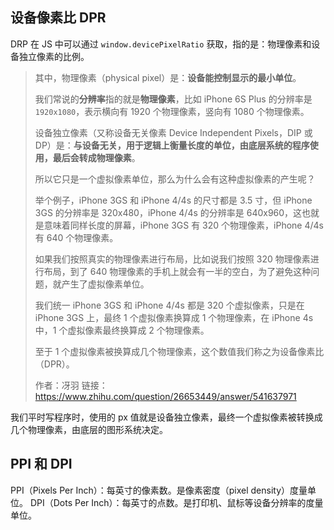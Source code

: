 ## 设备像素比 DPR

DRP 在 JS 中可以通过 `window.devicePixelRatio` 获取，指的是：物理像素和设备独立像素的比例。

> 其中，物理像素（physical pixel）是：**设备能控制显示的最小单位**。
>
> 我们常说的**分辨率**指的就是**物理像素**，比如 iPhone 6S Plus 的分辨率是 `1920x1080`，表示横向有 1920 个物理像素，竖向有 1080 个物理像素。
>
> 设备独立像素（又称设备无关像素 Device Independent Pixels，DIP 或 DP）是：**与设备无关，用于逻辑上衡量长度的单位，由底层系统的程序使用，最后会转成物理像素**。
>
> 所以它只是一个虚拟像素单位，那么为什么会有这种虚拟像素的产生呢？
>
> 举个例子，iPhone 3GS 和 iPhone 4/4s 的尺寸都是 3.5 寸，但 iPhone 3GS 的分辨率是 320x480，iPhone 4/4s 的分辨率是 640x960，这也就是意味着同样长度的屏幕，iPhone 3GS 有 320 个物理像素，iPhone 4/4s 有 640 个物理像素。
>
> 如果我们按照真实的物理像素进行布局，比如说我们按照 320 物理像素进行布局，到了 640 物理像素的手机上就会有一半的空白，为了避免这种问题，就产生了虚拟像素单位。
>
> 我们统一 iPhone 3GS 和 iPhone 4/4s 都是 320 个虚拟像素，只是在 iPhone 3GS 上，最终 1 个虚拟像素换算成 1 个物理像素，在 iPhone 4s 中，1 个虚拟像素最终换算成 2 个物理像素。
>
> 至于 1 个虚拟像素被换算成几个物理像素，这个数值我们称之为设备像素比（DPR）。
>
> 作者：冴羽
> 链接：https://www.zhihu.com/question/26653449/answer/541637971

我们平时写程序时，使用的 px 值就是设备独立像素，最终一个虚拟像素被转换成几个物理像素，由底层的图形系统决定。

## PPI 和 DPI

PPI（Pixels Per Inch）：每英寸的像素数。是像素密度（pixel density）度量单位。
DPI（Dots Per Inch）：每英寸的点数。是打印机、鼠标等设备分辨率的度量单位。


